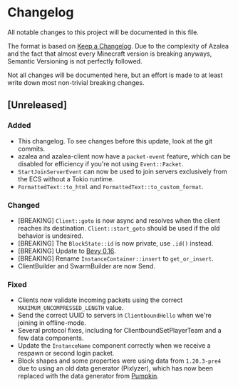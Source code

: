 # Changelog

All notable changes to this project will be documented in this file.

The format is based on [Keep a Changelog](https://keepachangelog.com/en/1.1.0/).
Due to the complexity of Azalea and the fact that almost every Minecraft version
is breaking anyways, Semantic Versioning is not perfectly followed.

Not all changes will be documented here, but an effort is made to at least
write down most non-trivial breaking changes.

## [Unreleased]

### Added

- This changelog. To see changes before this update, look at the git commits.
- azalea and azalea-client now have a `packet-event` feature, which can be disabled for efficiency if you're not using `Event::Packet`.
- `StartJoinServerEvent` can now be used to join servers exclusively from the ECS without a Tokio runtime.
- `FormattedText::to_html` and `FormattedText::to_custom_format`.

### Changed

- [BREAKING] `Client::goto` is now async and resolves when the client reaches its destination. `Client::start_goto` should be used if the old behavior is undesired.
- [BREAKING] The `BlockState::id` is now private, use `.id()` instead.
- [BREAKING] Update to [Bevy 0.16](https://bevyengine.org/news/bevy-0-16/).
- [BREAKING] Rename `InstanceContainer::insert` to `get_or_insert`.
- ClientBuilder and SwarmBuilder are now Send.

### Fixed

- Clients now validate incoming packets using the correct `MAXIMUM_UNCOMPRESSED_LENGTH` value.
- Send the correct UUID to servers in `ClientboundHello` when we're joining in offline-mode.
- Several protocol fixes, including for ClientboundSetPlayerTeam and a few data components.
- Update the `InstanceName` component correctly when we receive a respawn or second login packet.
- Block shapes and some properties were using data from `1.20.3-pre4` due to using an old data generator (Pixlyzer), which has now been replaced with the data generator from [Pumpkin](https://github.com/Pumpkin-MC/Extractor).
